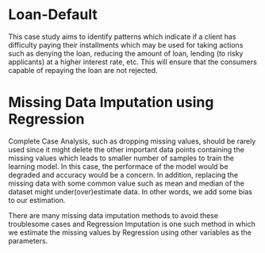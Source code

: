 # Loan-Default
This case study aims to identify patterns which indicate if a client has difficulty paying their installments which may be used for taking actions such as denying the loan, reducing the amount of loan, lending (to risky applicants) at a higher interest rate, etc. This will ensure that the consumers capable of repaying the loan are not rejected.

# Missing Data Imputation using Regression

Complete Case Analysis, such as dropping missing values, should be rarely used since it might delete the other important data points containing the missing values which leads to smaller number of samples to train the learning model. In this case, the performace of the model would be degraded and accuracy would be a concern.
In addition, replacing the missing data with some common value such as mean and median of the dataset might under(over)estimate data. In other words, we add some bias to our estimation.

There are many missing data imputation methods to avoid these troublesome cases and Regression Imputation is one such method in which we estimate the missing values by Regression using other variables as the parameters.

